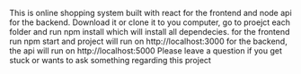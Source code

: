This is online shopping system built with react for the frontend and node api for the backend. Download it or clone it to you computer, go to proejct each folder and run npm install which
will install all dependecies.
for the frontend run npm start and project will run on http://localhost:3000 
for the backend, the api will run on http://localhost:5000
Please leave a question if you get stuck or wants to ask something regarding this project
